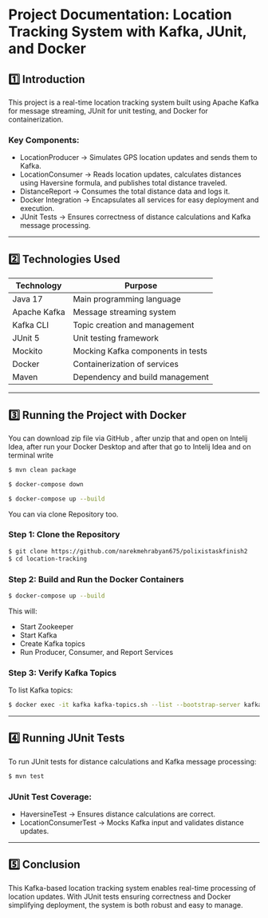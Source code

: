 # Project Documentation: Location Tracking System with Kafka, JUnit, and Docker

## 1️⃣ Introduction  
This project is a real-time location tracking system built using Apache Kafka for message streaming, JUnit for unit testing, and Docker for containerization.  

### Key Components:
- LocationProducer → Simulates GPS location updates and sends them to Kafka.
- LocationConsumer → Reads location updates, calculates distances using Haversine formula, and publishes total distance traveled.
- DistanceReport → Consumes the total distance data and logs it.
- Docker Integration → Encapsulates all services for easy deployment and execution.
- JUnit Tests → Ensures correctness of distance calculations and Kafka message processing.

---

## 2️⃣ Technologies Used
| Technology         | Purpose |
|-------------------|---------|
| Java 17       | Main programming language |
| Apache Kafka  | Message streaming system |
| Kafka CLI     | Topic creation and management |
| JUnit 5       | Unit testing framework |
| Mockito       | Mocking Kafka components in tests |
| Docker        | Containerization of services |
| Maven         | Dependency and build management |

---

## 3️⃣ Running the Project with Docker

You can download zip file via GitHub , after unzip that and open on Intelij Idea, after run your Docker Desktop and after that go to Intelij Idea and on terminal write 
```sh
$ mvn clean package
```
```sh
$ docker-compose down
```
```sh
$ docker-compose up --build
```

You can via clone Repository too.

### Step 1: Clone the Repository
```sh
$ git clone https://github.com/narekmehrabyan675/polixistaskfinish2
$ cd location-tracking
```

### Step 2: Build and Run the Docker Containers
```sh
$ docker-compose up --build
```
This will:
- Start Zookeeper  
- Start Kafka  
- Create Kafka topics  
- Run Producer, Consumer, and Report Services  

### Step 3: Verify Kafka Topics
To list Kafka topics:
```sh
$ docker exec -it kafka kafka-topics.sh --list --bootstrap-server kafka:9092
```

---

## 4️⃣ Running JUnit Tests
To run JUnit tests for distance calculations and Kafka message processing:
```sh
$ mvn test
```

### JUnit Test Coverage:
- HaversineTest → Ensures distance calculations are correct.
- LocationConsumerTest → Mocks Kafka input and validates distance updates.

---

## 5️⃣ Conclusion
This Kafka-based location tracking system enables real-time processing of location updates. With JUnit tests ensuring correctness and Docker simplifying deployment, the system is both robust and easy to manage.

